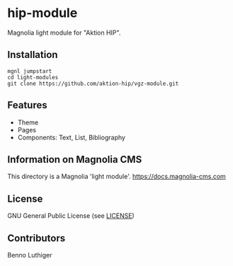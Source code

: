 # hip-module

Magnolia light module for "Aktion HIP".

## Installation

```
mgnl jumpstart
cd light-modules
git clone https://github.com/aktion-hip/vgz-module.git
```

## Features

- Theme
- Pages
- Components: Text, List, Bibliography

## Information on Magnolia CMS

This directory is a Magnolia 'light module'.
https://docs.magnolia-cms.com

## License

GNU General Public License (see [LICENSE](./LICENSE))

## Contributors

Benno Luthiger
